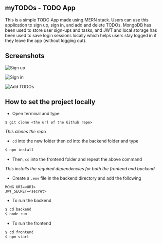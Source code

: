 <h2>myTODOs - TODO App</h2>
This is a simple TODO App made using MERN stack. Users can use this application to sign up, sign in, and add and delete TODOs. MongoDB has been used to store user sign-ups and tasks, and JWT and local storage has been used to save login sessions locally which helps users stay logged in if they leave the app (without logging out).
<br>


<h2>Screenshots</h2>

![Sign up](https://user-images.githubusercontent.com/52622079/191911720-355a71fe-84fb-47ac-83c4-63b3fe83834f.jpg)

![Sign in](https://user-images.githubusercontent.com/52622079/191911790-d4be2dda-08b4-4ea0-b6a1-7fd71ab62e70.jpg)

![Add TODOs](https://user-images.githubusercontent.com/52622079/191911798-ff5c31ac-c994-411d-a960-c5a9c6afe99a.jpg)



<h2>How to set the project locally</h2>

* Open terminal and type 
 ```
 $ git clone <the url of the Github repo>
 ```
*This clones the repo*


* ``cd`` into the new folder then cd into the backend folder and type
```sh
$ npm install
```
* Then, ``cd`` into the frontend folder and repeat the above command

*This installs the required dependencies for both the frontend and backend*


* Create a ```.env``` file in the backend directory and add the following
```
MONG_URI=<URI>
JWT_SECRET=<secret>
```

    
* To run the backend  
 ```sh
 $ cd backend
 $ node run
 ```
 
* To run the frontend
 ```sh
 $ cd frontend
 $ npm start
 ```
